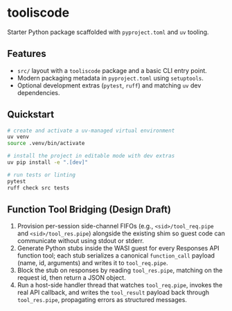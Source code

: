 # tooliscode

Starter Python package scaffolded with `pyproject.toml` and `uv` tooling.

## Features

- `src/` layout with a `tooliscode` package and a basic CLI entry point.
- Modern packaging metadata in `pyproject.toml` using `setuptools`.
- Optional development extras (`pytest`, `ruff`) and matching `uv` dev dependencies.

## Quickstart

```bash
# create and activate a uv-managed virtual environment
uv venv
source .venv/bin/activate

# install the project in editable mode with dev extras
uv pip install -e ".[dev]"

# run tests or linting
pytest
ruff check src tests
```


## Function Tool Bridging (Design Draft)

1. Provision per-session side-channel FIFOs (e.g., `<sid>/tool_req.pipe` and `<sid>/tool_res.pipe`) alongside the existing shim so guest code can communicate without using stdout or stderr.
2. Generate Python stubs inside the WASI guest for every Responses API function tool; each stub serializes a canonical `function_call` payload (name, id, arguments) and writes it to `tool_req.pipe`.
3. Block the stub on responses by reading `tool_res.pipe`, matching on the request id, then return a JSON object.
4. Run a host-side handler thread that watches `tool_req.pipe`, invokes the real API callback, and writes the `tool_result` payload back through `tool_res.pipe`, propagating errors as structured messages.

